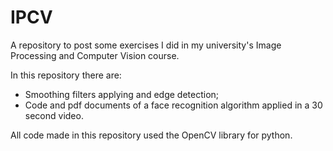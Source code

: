 # IPCV
A repository to post some exercises I did in my university's Image Processing and Computer Vision course.

In this repository there are:

- Smoothing filters applying and edge detection;
- Code and pdf documents of a face recognition algorithm applied in a 30 second video.

All code made in this repository used the OpenCV library for python.
